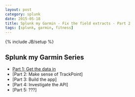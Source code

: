 ```yaml
---
layout: post
category: splunk
date: 2015-05-18
title: Splunk my Garmin - Fix the field extracts - Part 2
tags: [splunk, garmin, fitness]
---
```


{% include JB/setup %}

## Splunk my Garmin Series
* [Part 1: Get the data in](splunk-my-garmin-part1.md)
* [Part 2: Make sense of TrackPoint]
* [Part 3: Build the app]
* [Part 4: Investigate the API]
* [Part 5: ???]
